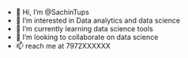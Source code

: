 - 👋 Hi, I’m @SachinTups
- 👀 I’m interested in Data analytics and data science
- 🌱 I’m currently learning data science tools
- 💞️ I’m looking to collaborate on data science
- 📫 reach me at 7972XXXXXX

<!---
SachinTups/SachinTups is a ✨ special ✨ repository because its `README.md` (this file) appears on your GitHub profile.
You can click the Preview link to take a look at your changes.
--->
